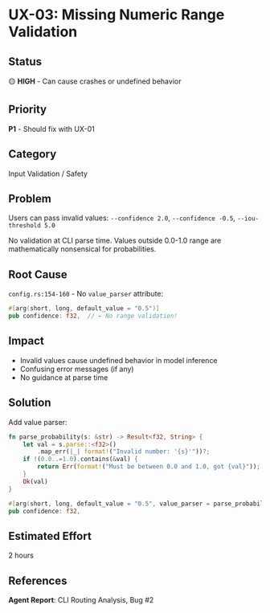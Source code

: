 # UX-03: Missing Numeric Range Validation

## Status
🟡 **HIGH** - Can cause crashes or undefined behavior

## Priority
**P1** - Should fix with UX-01

## Category
Input Validation / Safety

## Problem
Users can pass invalid values: `--confidence 2.0`, `--confidence -0.5`, `--iou-threshold 5.0`

No validation at CLI parse time. Values outside 0.0-1.0 range are mathematically nonsensical for probabilities.

## Root Cause
`config.rs:154-160` - No `value_parser` attribute:
```rust
#[arg(short, long, default_value = "0.5")]
pub confidence: f32,  // ← No range validation!
```

## Impact
- Invalid values cause undefined behavior in model inference
- Confusing error messages (if any)
- No guidance at parse time

## Solution
Add value parser:
```rust
fn parse_probability(s: &str) -> Result<f32, String> {
    let val = s.parse::<f32>()
        .map_err(|_| format!("Invalid number: '{s}'"))?;
    if !(0.0..=1.0).contains(&val) {
        return Err(format!("Must be between 0.0 and 1.0, got {val}"));
    }
    Ok(val)
}

#[arg(short, long, default_value = "0.5", value_parser = parse_probability)]
pub confidence: f32,
```

## Estimated Effort
2 hours

## References
**Agent Report**: CLI Routing Analysis, Bug #2
